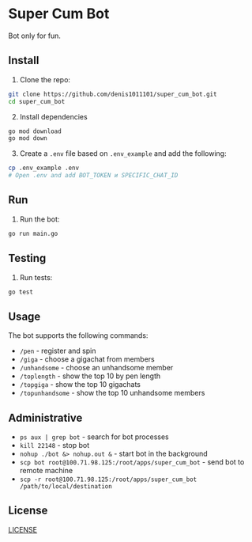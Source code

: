 # Super Cum Bot

Bot only for fun.

## Install

1. Clone the repo:
```sh
git clone https://github.com/denis1011101/super_cum_bot.git
cd super_cum_bot
```

2. Install dependencies
```sh
go mod download
go mod down
```

3. Create a `.env` file based on `.env_example` and add the following:
```sh
cp .env_example .env
# Open .env and add BOT_TOKEN и SPECIFIC_CHAT_ID
```

## Run

1. Run the bot:
```sh
go run main.go
```

## Testing

1. Run tests:
```sh
go test
```

## Usage

The bot supports the following commands:
- `/pen`           - register and spin
- `/giga`          - choose a gigachat from members
- `/unhandsome`    - choose an unhandsome member
- `/toplength`     - show the top 10 by pen length
- `/topgiga`       - show the top 10 gigachats
- `/topunhandsome` - show the top 10 unhandsome members


## Administrative

- `ps aux | grep bot`                                   - search for bot processes
- `kill 22148`                                          - stop bot
- `nohup ./bot &> nohup.out &`                          - start bot in the background
- `scp bot root@100.71.98.125:/root/apps/super_cum_bot` - send bot to remote machine
- `scp -r root@100.71.98.125:/root/apps/super_cum_bot /path/to/local/destination`

## License

[LICENSE](LICENSE)
